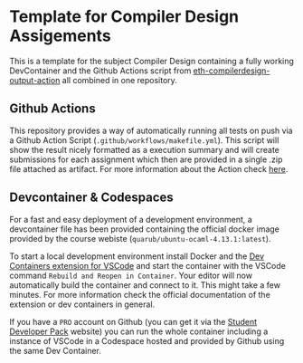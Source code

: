 # Template for Compiler Design Assigements
This is a template for the subject Compiler Design containing a fully working DevContainer and the Github Actions script from [eth-compilerdesign-output-action](https://github.com/BattleRush/eth-compilerdesign-output-action) all combined in one repository.

## Github Actions
This repository provides a way of automatically running all tests on push via a Github Action Script (`.github/workflows/makefile.yml`). This script will show the result nicely formatted as a execution summary and will create submissions for each assignment which then are provided in a single .zip file attached as artifact. For more information about the Action check [here](https://github.com/BattleRush/eth-compilerdesign-output-action).

## Devcontainer & Codespaces
For a fast and easy deployment of a development environment, a devcontainer file has been provided containing the official docker image provided by the course webiste (`quarub/ubuntu-ocaml-4.13.1:latest`). 

To start a local development environment install Docker and the [Dev Containers extension for VSCode](https://marketplace.visualstudio.com/items?itemName=ms-vscode-remote.remote-containers) and start the container with the VSCode command `Rebuild and Reopen in Container`. Your editor will now automatically build the container and connect to it. This might take a few minutes. For more information check the official documentation of the extension or dev containers in general.

If you have a `PRO` account on Github (you can get it via the [Student Developer Pack](https://education.github.com/pack) website) you can run the whole container including a instance of VSCode in a Codespace hosted and provided by Github using the same Dev Container. 